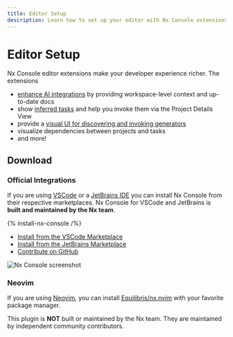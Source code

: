 ```yaml
---
title: Editor Setup
description: Learn how to set up your editor with Nx Console extensions to enhance your developer experience with features like task visualization, cache management, and generator UI.
---
```


# Editor Setup

Nx Console editor extensions make your developer experience richer. The extensions

- [enhance AI integrations](/features/enhance-AI) by providing workspace-level context and up-to-date docs
- show [inferred tasks](/concepts/inferred-tasks) and help you invoke them via the Project Details View
- provide a [visual UI for discovering and invoking generators](/recipes/nx-console/console-generate-command)
- visualize dependencies between projects and tasks
- and more!

## Download

### Official Integrations

If you are using [VSCode](https://code.visualstudio.com/) or a [JetBrains IDE](https://www.jetbrains.com/) you can install Nx Console from their respective marketplaces. Nx Console for VSCode and JetBrains is **built and maintained by the Nx team**.

{% install-nx-console /%}

- [Install from the VSCode Marketplace](https://marketplace.visualstudio.com/items?itemName=nrwl.angular-console)
- [Install from the JetBrains Marketplace](https://plugins.jetbrains.com/plugin/21060-nx-console)
- [Contribute on GitHub](https://github.com/nrwl/nx-console)

![Nx Console screenshot](/shared/images/nx-console/nx-console-screenshot.webp)

### Neovim

If you are using [Neovim](https://neovim.io/), you can install [Equilibris/nx.nvim](https://github.com/Equilibris/nx.nvim) with your favorite package manager.

This plugin is **NOT** built or maintained by the Nx team. They are maintained by independent community contributors.
